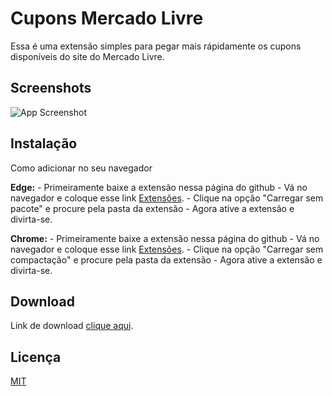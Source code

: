 
# Cupons Mercado Livre

Essa é uma extensão simples para pegar mais rápidamente os cupons disponíveis do site do Mercado Livre.




## Screenshots

![App Screenshot](https://github.com/cvrocha/extension-ml/assets/62439381/bb97513f-8aed-4403-b8cf-9c315f683f73)


## Instalação
Como adicionar no seu navegador

**Edge:**
    - Primeiramente baixe a extensão nessa página do github
    - Vá no navegador e coloque esse link [Extensões](edge://extensions/).
    - Clique na opção "Carregar sem pacote" e procure pela pasta da extensão
    - Agora ative a extensão e divirta-se.

**Chrome:** 
    - Primeiramente baixe a extensão nessa página do github
    - Vá no navegador e coloque esse link [Extensões](chorme://extensions/).
    - Clique na opção "Carregar sem compactação" e procure pela pasta da extensão
    - Agora ative a extensão e divirta-se.
    
## Download

Link de download [clique aqui](https://github.com/cvrocha/extension-ml/archive/refs/heads/main.zip).


## Licença

[MIT](https://choosealicense.com/licenses/mit/)

